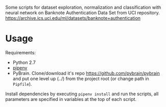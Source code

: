 Some scripts for dataset exploration, normalization and classification with neural network on Banknote Authentication Data Set from UCI repository. https://archive.ics.uci.edu/ml/datasets/banknote+authentication 

# Usage

Requirements:

- Python 2.7
- [pipenv](https://pipenv.readthedocs.io/en/latest/)
- PyBrain. Clone/download it's repo https://github.com/pybrain/pybrain and put one level up (../) from the project root (or change path in `Pipfile`).

Install dependencies by executing `pipenv install` and run the scripts, all parameters are specified in variables at the top of each script.
